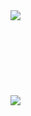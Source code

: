 <container>
  <center>
    <a>
      <img align="left" src="https://github-readme-stats.vercel.app/api?username=illuminator3&count_private=true&show_icons=true" />
    </a>
    <br><br><br><br><br><br><br><br>
    <a>
      <img align="left" src="https://github-readme-stats.vercel.app/api/top-langs/?username=illuminator3" />
    </a>
  </center>
</container>
